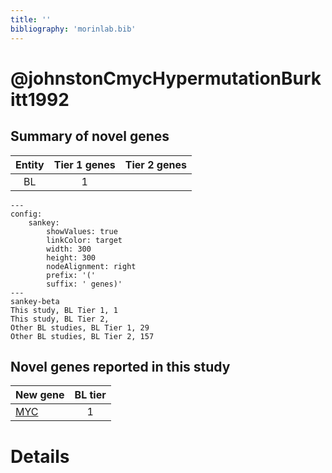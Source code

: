 ```yaml
---
title: ''
bibliography: 'morinlab.bib'
---
```


# @johnstonCmycHypermutationBurkitt1992
## Summary of novel genes

|Entity| Tier 1 genes| Tier 2 genes|
|:-:|:-:|:-:|
|BL|1||
```mermaid
---
config:
    sankey:
        showValues: true
        linkColor: target
        width: 300
        height: 300
        nodeAlignment: right
        prefix: '('
        suffix: ' genes)'
---
sankey-beta
This study, BL Tier 1, 1
This study, BL Tier 2, 
Other BL studies, BL Tier 1, 29
Other BL studies, BL Tier 2, 157
```


## Novel genes reported in this study

|New gene|BL tier|
|:-|:-:|
|[MYC](MYC)|1 |

# Details

